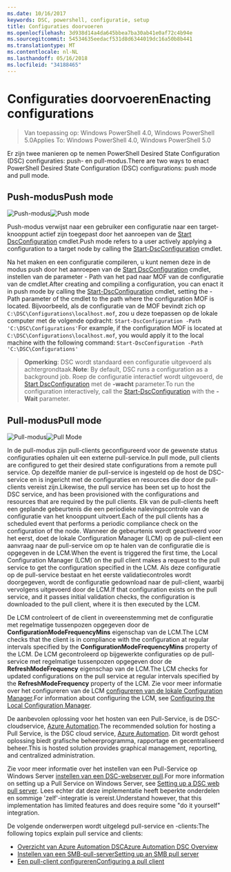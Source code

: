 ```yaml
---
ms.date: 10/16/2017
keywords: DSC, powershell, configuratie, setup
title: Configuraties doorvoeren
ms.openlocfilehash: 3d938d14a4da645bbea7ba30ab41e0af72c4b94e
ms.sourcegitcommit: 54534635eedacf531d8d6344019dc16a50b8b441
ms.translationtype: MT
ms.contentlocale: nl-NL
ms.lasthandoff: 05/16/2018
ms.locfileid: "34188465"
---
```

# <a name="enacting-configurations"></a><span data-ttu-id="5f868-103">Configuraties doorvoeren</span><span class="sxs-lookup"><span data-stu-id="5f868-103">Enacting configurations</span></span>

><span data-ttu-id="5f868-104">Van toepassing op: Windows PowerShell 4.0, Windows PowerShell 5.0</span><span class="sxs-lookup"><span data-stu-id="5f868-104">Applies To: Windows PowerShell 4.0, Windows PowerShell 5.0</span></span>

<span data-ttu-id="5f868-105">Er zijn twee manieren op te nemen PowerShell Desired State Configuration (DSC) configuraties: push- en pull-modus.</span><span class="sxs-lookup"><span data-stu-id="5f868-105">There are two ways to enact PowerShell Desired State Configuration (DSC) configurations: push mode and pull mode.</span></span>

## <a name="push-mode"></a><span data-ttu-id="5f868-106">Push-modus</span><span class="sxs-lookup"><span data-stu-id="5f868-106">Push mode</span></span>

<span data-ttu-id="5f868-107">![Push-modus](images/pushModel.png "hoe push-modus werkt")</span><span class="sxs-lookup"><span data-stu-id="5f868-107">![Push mode](images/pushModel.png "How push mode works")</span></span>

<span data-ttu-id="5f868-108">Push-modus verwijst naar een gebruiker een configuratie naar een target-knooppunt actief zijn toegepast door het aanroepen van de [Start DscConfiguration](https://technet.microsoft.com/library/dn521623.aspx) cmdlet.</span><span class="sxs-lookup"><span data-stu-id="5f868-108">Push mode refers to a user actively applying a configuration to a target node by calling the [Start-DscConfiguration](https://technet.microsoft.com/library/dn521623.aspx) cmdlet.</span></span>

<span data-ttu-id="5f868-109">Na het maken en een configuratie compileren, u kunt nemen deze in de modus push door het aanroepen van de [Start DscConfiguration](https://technet.microsoft.com/library/dn521623.aspx) cmdlet, instellen van de parameter - Path van het pad naar MOF van de configuratie van de cmdlet.</span><span class="sxs-lookup"><span data-stu-id="5f868-109">After creating and compiling a configuration, you can enact it in push mode by calling the [Start-DscConfiguration](https://technet.microsoft.com/library/dn521623.aspx) cmdlet, setting the -Path parameter of the cmdlet to the path where the configuration MOF is located.</span></span>
<span data-ttu-id="5f868-110">Bijvoorbeeld, als de configuratie van de MOF bevindt zich op `C:\DSC\Configurations\localhost.mof`, zou u deze toepassen op de lokale computer met de volgende opdracht: `Start-DscConfiguration -Path 'C:\DSC\Configurations'`</span><span class="sxs-lookup"><span data-stu-id="5f868-110">For example, if the configuration MOF is located at `C:\DSC\Configurations\localhost.mof`, you would apply it to the local machine with the following command: `Start-DscConfiguration -Path 'C:\DSC\Configurations'`</span></span>

> <span data-ttu-id="5f868-111">__Opmerking__: DSC wordt standaard een configuratie uitgevoerd als achtergrondtaak.</span><span class="sxs-lookup"><span data-stu-id="5f868-111">__Note__: By default, DSC runs a configuration as a background job.</span></span> <span data-ttu-id="5f868-112">Roep de configuratie interactief wordt uitgevoerd, de [Start DscConfiguration](https://technet.microsoft.com/library/dn521623.aspx) met de __-wacht__ parameter.</span><span class="sxs-lookup"><span data-stu-id="5f868-112">To run the configuration interactively, call the [Start-DscConfiguration](https://technet.microsoft.com/library/dn521623.aspx) with the __-Wait__ parameter.</span></span>

## <a name="pull-mode"></a><span data-ttu-id="5f868-113">Pull-modus</span><span class="sxs-lookup"><span data-stu-id="5f868-113">Pull mode</span></span>

<span data-ttu-id="5f868-114">![Pull-modus](images/pullModel.png "hoe pull-modus werkt")</span><span class="sxs-lookup"><span data-stu-id="5f868-114">![Pull Mode](images/pullModel.png "How pull mode works")</span></span>

<span data-ttu-id="5f868-115">In de pull-modus zijn pull-clients geconfigureerd voor de gewenste status configuraties ophalen uit een externe pull-service.</span><span class="sxs-lookup"><span data-stu-id="5f868-115">In pull mode, pull clients are configured to get their desired state configurations from a remote pull service.</span></span>
<span data-ttu-id="5f868-116">Op dezelfde manier de pull-service is ingesteld op de host de DSC-service en is ingericht met de configuraties en resources die door de pull-clients vereist zijn.</span><span class="sxs-lookup"><span data-stu-id="5f868-116">Likewise, the pull service has been set up to host the DSC service, and has been provisioned with the configurations and resources that are required by the pull clients.</span></span>
<span data-ttu-id="5f868-117">Elk van de pull-clients heeft een geplande gebeurtenis die een periodieke nalevingscontrole van de configuratie van het knooppunt uitvoert.</span><span class="sxs-lookup"><span data-stu-id="5f868-117">Each of the pull clients has a scheduled event that performs a periodic compliance check on the configuration of the node.</span></span>
<span data-ttu-id="5f868-118">Wanneer de gebeurtenis wordt geactiveerd voor het eerst, doet de lokale Configuration Manager (LCM) op de pull-client een aanvraag naar de pull-service om op te halen van de configuratie die is opgegeven in de LCM.</span><span class="sxs-lookup"><span data-stu-id="5f868-118">When the event is triggered the first time, the Local Configuration Manager (LCM) on the pull client makes a request to the pull service to get the configuration specified in the LCM.</span></span>
<span data-ttu-id="5f868-119">Als deze configuratie op de pull-service bestaat en het eerste validatiecontroles wordt doorgegeven, wordt de configuratie gedownload naar de pull-client, waarbij vervolgens uitgevoerd door de LCM.</span><span class="sxs-lookup"><span data-stu-id="5f868-119">If that configuration exists on the pull service, and it passes initial validation checks, the configuration is downloaded to the pull client, where it is then executed by the LCM.</span></span>

<span data-ttu-id="5f868-120">De LCM controleert of de client in overeenstemming met de configuratie met regelmatige tussenpozen opgegeven door de **ConfigurationModeFrequencyMins** eigenschap van de LCM.</span><span class="sxs-lookup"><span data-stu-id="5f868-120">The LCM checks that the client is in compliance with the configuration at regular intervals specified by the **ConfigurationModeFrequencyMins** property of the LCM.</span></span>
<span data-ttu-id="5f868-121">De LCM gecontroleerd op bijgewerkte configuraties op de pull-service met regelmatige tussenpozen opgegeven door de **RefreshModeFrequency** eigenschap van de LCM.</span><span class="sxs-lookup"><span data-stu-id="5f868-121">The LCM checks for updated configurations on the pull service at regular intervals specified by the **RefreshModeFrequency** property of the LCM.</span></span>
<span data-ttu-id="5f868-122">Zie voor meer informatie over het configureren van de LCM [configureren van de lokale Configuration Manager](metaConfig.md).</span><span class="sxs-lookup"><span data-stu-id="5f868-122">For information about configuring the LCM, see [Configuring the Local Configuration Manager](metaConfig.md).</span></span>

<span data-ttu-id="5f868-123">De aanbevolen oplossing voor het hosten van een Pull-Service, is de DSC-cloudservice, [Azure Automation](https://azure.microsoft.com/services/automation/).</span><span class="sxs-lookup"><span data-stu-id="5f868-123">The recommended solution for hosting a Pull Service, is the DSC cloud service, [Azure Automation](https://azure.microsoft.com/services/automation/).</span></span>
<span data-ttu-id="5f868-124">Dit wordt gehost oplossing biedt grafische beheerprogramma, rapportage en gecentraliseerd beheer.</span><span class="sxs-lookup"><span data-stu-id="5f868-124">This is hosted solution provides graphical management, reporting, and centralized administration.</span></span>

<span data-ttu-id="5f868-125">Zie voor meer informatie over het instellen van een Pull-Service op Windows Server [instellen van een DSC-webserver pull](pullServer.md).</span><span class="sxs-lookup"><span data-stu-id="5f868-125">For more information on setting up a Pull Service on Windows Server, see [Setting up a DSC web pull server](pullServer.md).</span></span>
<span data-ttu-id="5f868-126">Lees echter dat deze implementatie heeft beperkte onderdelen en sommige 'zelf'-integratie is vereist.</span><span class="sxs-lookup"><span data-stu-id="5f868-126">Understand however, that this implementation has limited features and does require some "do it yourself" integration.</span></span>

<span data-ttu-id="5f868-127">De volgende onderwerpen wordt uitgelegd pull-service en -clients:</span><span class="sxs-lookup"><span data-stu-id="5f868-127">The following topics explain pull service and clients:</span></span>

- [<span data-ttu-id="5f868-128">Overzicht van Azure Automation DSC</span><span class="sxs-lookup"><span data-stu-id="5f868-128">Azure Automation DSC Overview</span></span>](https://docs.microsoft.com/en-us/azure/automation/automation-dsc-overview)
- [<span data-ttu-id="5f868-129">Instellen van een SMB-pull-server</span><span class="sxs-lookup"><span data-stu-id="5f868-129">Setting up an SMB pull server</span></span>](pullServerSMB.md)
- [<span data-ttu-id="5f868-130">Een pull-client configureren</span><span class="sxs-lookup"><span data-stu-id="5f868-130">Configuring a pull client</span></span>](pullClientConfigID.md)